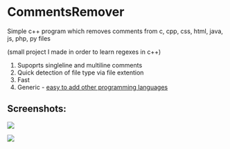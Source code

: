 # CommentsRemover
Simple c++ program which removes comments from c, cpp, css, html, java, js, php, py files

(small project I made in order to learn regexes in c++)
 1. Supoprts singleline and multiline comments
 2. Quick detection of file type via file extention
 3. Fast
 4. Generic - [easy to add other programming languages](https://github.com/UriahShaulMandel/CommentsRemover/blob/ebb858a4143b4a5c33c95e2fb77263f13b202284/main.cpp#L11)
 
 ## Screenshots:
 ![](https://github.com/UriahShaulMandel/CommentsRemover/blob/master/py_screenshot.png?raw=true)
 
 ![](https://github.com/UriahShaulMandel/CommentsRemover/blob/master/html_screenshot.png?raw=true)

